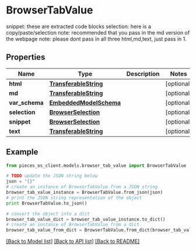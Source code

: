 # BrowserTabValue

snippet: these are extracted code blocks selection: here is a copy/paste/selection  note: recommended that you pass in the md version of the webpage  note: please dont pass in all three html,md,text, just pass in 1.

## Properties
Name | Type | Description | Notes
------------ | ------------- | ------------- | -------------
**html** | [**TransferableString**](TransferableString.md) |  | [optional] 
**md** | [**TransferableString**](TransferableString.md) |  | [optional] 
**var_schema** | [**EmbeddedModelSchema**](EmbeddedModelSchema.md) |  | [optional] 
**selection** | [**BrowserSelection**](BrowserSelection.md) |  | [optional] 
**snippet** | [**BrowserSelection**](BrowserSelection.md) |  | [optional] 
**text** | [**TransferableString**](TransferableString.md) |  | [optional] 

## Example

```python
from pieces_os_client.models.browser_tab_value import BrowserTabValue

# TODO update the JSON string below
json = "{}"
# create an instance of BrowserTabValue from a JSON string
browser_tab_value_instance = BrowserTabValue.from_json(json)
# print the JSON string representation of the object
print BrowserTabValue.to_json()

# convert the object into a dict
browser_tab_value_dict = browser_tab_value_instance.to_dict()
# create an instance of BrowserTabValue from a dict
browser_tab_value_from_dict = BrowserTabValue.from_dict(browser_tab_value_dict)
```
[[Back to Model list]](../README.md#documentation-for-models) [[Back to API list]](../README.md#documentation-for-api-endpoints) [[Back to README]](../README.md)


